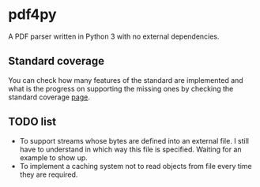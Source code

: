 # pdf4py

A PDF parser written in Python 3 with no external dependencies.


## Standard coverage

You can check how many features of the standard are implemented and what is the progress on supporting the missing ones by checking the standard coverage [page](StandardCoverage.md).


## TODO list

- To support streams whose bytes are defined into an external file. I still have to understand in which way this file is specified. Waiting for an example to show up.
- To implement a caching system not to read objects from file every time they are required.